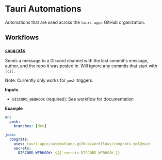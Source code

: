 # Tauri Automations

Automations that are used across the `tauri-apps` GitHub organization.

## Workflows

### [`congrats`](.github/workflows/congrats.yml)

Sends a message to a Discord channel with the last commit's message, author, and the repo it was posted in. Will ignore any commits that start with `[ci]`.

Note: Currently only works for `push` triggers.

**Inputs**

- `DISCORD_WEBHOOK` (required): See workflow for documentation

**Example**

```yml
on:
  push:
    branches: [dev]

jobs:
  congrats:
    uses: tauri-apps/automation/.github/workflows/congrats.yml@main
    secrets:
      DISCORD_WEBHOOK: ${{ secrets.DISCORD_WEBHOOK }}
```
